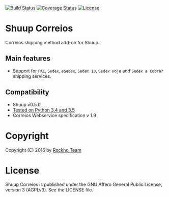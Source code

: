 [![Build Status](https://travis-ci.org/rockho-team/shuup-correios.svg?branch=master)](https://travis-ci.org/rockho-team/shuup-correios)
[![Coverage Status](https://coveralls.io/repos/github/rockho-team/shuup-correios/badge.svg?branch=master)](https://coveralls.io/github/rockho-team/shuup-correios?branch=master)
[![License](https://img.shields.io/badge/license-AGPLv3-blue.svg)](LICENSE)

# Shuup Correios

Correios shipping method add-on for Shuup.

## Main features

* Support for `PAC`, `Sedex`, `eSedex`, `Sedex 10`, `Sedex Hoje` and `Sedex a Cobrar` shipping services.

## Compatibility
* Shuup v0.5.0
* [Tested on Python 3.4 and 3.5](https://travis-ci.org/rockho-team/shuup-correios)
* Correios Webservice specification v 1.9

Copyright
=========
Copyright (C) 2016 by [Rockho Team](https://github.com/rockho-team)

License
=======

Shuup Correios is published under the GNU Affero General Public License,
version 3 (AGPLv3). See the LICENSE file.
